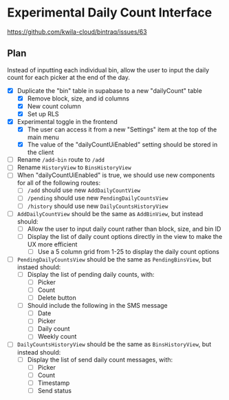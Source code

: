 # Experimental Daily Count Interface

https://github.com/kwila-cloud/bintraq/issues/63

## Plan

Instead of inputting each individual bin, allow the user to input the daily count for each picker at the end of the day.

- [x] Duplicate the "bin" table in supabase to a new "dailyCount" table
  - [x] Remove block, size, and id columns
  - [x] New count column
  - [x] Set up RLS
- [x] Experimental toggle in the frontend
  - [x] The user can access it from a new "Settings" item at the top of the main menu
  - [x] The value of the "dailyCountUiEnabled" setting should be stored in the client
- [ ] Rename `/add-bin` route to `/add`
- [ ] Rename `HistoryView` to `BinsHistoryView`
- [ ] When "dailyCountUiEnabled" is true, we should use new components for all of the following routes:
  - [ ] `/add` should use new `AddDailyCountView`
  - [ ] `/pending` should use new `PendingDailyCountsView`
  - [ ] `/history` should use new `DailyCountsHistoryView`
- [ ] `AddDailyCountView` should be the same as `AddBinView`, but instead should:
  - [ ] Allow the user to input daily count rather than block, size, and bin ID
  - [ ] Display the list of daily count options directly in the view to make the UX more efficient
    - [ ] Use a 5 column grid from 1-25 to display the daily count options
- [ ] `PendingDailyCountsView` should be the same as `PendingBinsView`, but instaed should:
  - [ ] Display the list of pending daily counts, with:
    - [ ] Picker
    - [ ] Count
    - [ ] Delete button
  - [ ] Should include the following in the SMS message
    - [ ] Date
    - [ ] Picker
    - [ ] Daily count
    - [ ] Weekly count
- [ ] `DailyCountsHistoryView` should be the same as `BinsHistoryView`, but instead should:
  - [ ] Display the list of send daily count messages, with:
    - [ ] Picker
    - [ ] Count
    - [ ] Timestamp
    - [ ] Send status
